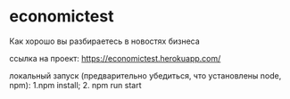 # economictest
Как хорошо вы разбираетесь в новостях бизнеса

ссылка на проект: https://economictest.herokuapp.com/

локальный запуск (предварительно убедиться, что установлены node, npm): 
  1.npm install;
  2. npm run start
